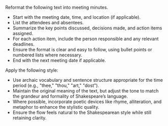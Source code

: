 Reformat the following text into meeting minutes.  
- Start with the meeting date, time, and location (if applicable).  
- List the attendees and absentees.  
- Summarize the key points discussed, decisions made, and action items assigned.  
- For each action item, include the person responsible and any relevant deadlines.  
- Ensure the format is clear and easy to follow, using bullet points or numbered lists where necessary.  
- End with the next meeting date if applicable.


Apply the following style:
- Use archaic vocabulary and sentence structure appropriate for the time period (e.g., "thee," "thou," "art," "dost").  
- Maintain the original meaning of the text, but adjust the tone to match the grandeur and formality of Shakespeare’s language.  
- Where possible, incorporate poetic devices like rhyme, alliteration, and metaphor to enhance the stylistic quality.  
- Ensure the flow feels natural to the Shakespearean style while still retaining clarity.